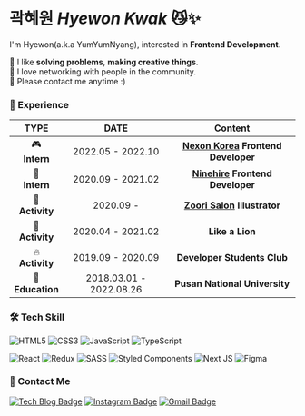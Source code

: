 # 곽혜원 *Hyewon Kwak* 😼✨    

I'm Hyewon(a.k.a YumYumNyang), interested in **Frontend Development**.

🌱 I like **solving problems**, **making creative things**.<br>
👯 I love networking with people in the community.<br>
📧 Please contact me anytime :) 


### :dizzy: Experience​
|              TYPE               |          DATE           |                           Content                            |
| :-----------------------------: | :---------------------: | :----------------------------------------------------------: |
| 🎮<br /> **Intern** | 2022.05 - 2022.10  | **<a href="https://company.nexon.com/">Nexon Korea</a> Frontend Developer** | 
| 🌈<br /> **Intern** | 2020.09 - 2021.02  | **<a href="https://ninehire.com/">Ninehire</a> Frontend Developer** | 
| 🎨<br /> **Activity** | 2020.09 - | **<a href="https://www.instagram.com/zzoori_salon/">Zoori Salon</a> Illustrator** | 
| 🦁<br /> **Activity** | 2020.04 - 2021.02 | **Like a Lion** |  
| 🔥<br /> **Activity** | 2019.09 - 2020.09 |   **Developer Students Club**   |
| :school_satchel:<br />**Education** |      2018.03.01 -  2022.08.26     |                  **Pusan National University**      |     

    

### 🛠 Tech Skill ### 

![HTML5](https://img.shields.io/badge/html5-%23E34F26.svg?style=for-the-badge&logo=html5&logoColor=white) ![CSS3](https://img.shields.io/badge/css3-%231572B6.svg?style=for-the-badge&logo=css3&logoColor=white) ![JavaScript](https://img.shields.io/badge/javascript-%23323330.svg?style=for-the-badge&logo=javascript&logoColor=%23F7DF1E)
![TypeScript](https://img.shields.io/badge/typescript-%23007ACC.svg?style=for-the-badge&logo=typescript&logoColor=white)

![React](https://img.shields.io/badge/react-%2320232a.svg?style=for-the-badge&logo=react&logoColor=%2361DAFB) ![Redux](https://img.shields.io/badge/redux-%23593d88.svg?style=for-the-badge&logo=redux&logoColor=white) ![SASS](https://img.shields.io/badge/SASS-hotpink.svg?style=for-the-badge&logo=SASS&logoColor=white) ![Styled Components](https://img.shields.io/badge/styled--components-DB7093?style=for-the-badge&logo=styled-components&logoColor=white) ![Next JS](https://img.shields.io/badge/Next-black?style=for-the-badge&logo=next.js&logoColor=white) ![Figma](https://img.shields.io/badge/figma-%23F24E1E.svg?style=for-the-badge&logo=figma&logoColor=white)

###  :purple_heart: ​Contact Me ###

[![Tech Blog Badge](http://img.shields.io/badge/-Tech%20blog-black?style=flat-square&logo=github&link=https://yumyumnyang.github.io/)](https://yumyumnyang.github.io/) 
[![Instagram Badge](https://img.shields.io/badge/Instagram-e4405f?style=flat-square&logo=instagram&logoColor=white&link=https://www.instagram.com/theonlyone_hye1/)](https://www.instagram.com/theonlyone_hye1/) [![Gmail Badge](https://img.shields.io/badge/Gmail-d14836?style=flat-square&logo=Gmail&logoColor=white&link=mailto:khw121699@gmail.com)](mailto:khw121699@gmail.com)



